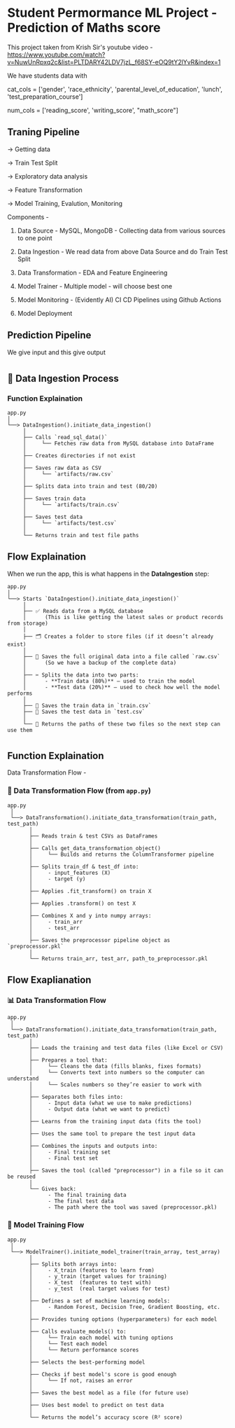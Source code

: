 
# Student Permormance ML Project - Prediction of Maths score

This project taken from Krish Sir's youtube video - https://www.youtube.com/watch?v=NuwUnRpxq2c&list=PLTDARY42LDV7jzL_f68SY-eOQ9tY2lYvR&index=1

We have students data with 

cat_cols = ['gender', 'race_ethnicity', 'parental_level_of_education', 'lunch', 'test_preparation_course']

num_cols = ['reading_score', 'writing_score', "math_score"]



## Traning Pipeline

-> Getting data

-> Train Test Split

-> Exploratory data analysis

-> Feature Transformation

-> Model Training, Evalution, Monitoring

Components - 

1. Data Source - MySQL, MongoDB - Collecting data from various sources to one point

2. Data Ingestion - We read data from above Data Source and do Train Test Split

3. Data Transformation - EDA and Feature Engineering

4. Model Trainer - Multiple model - will choose best one

5. Model Monitoring - (Evidently AI) CI CD Pipelines using Github Actions

6. Model Deployment 


## Prediction Pipeline 

We give input and this give output

#

## 🧊 Data Ingestion Process 

### Function Explaination

```text
app.py
│
└──> DataIngestion().initiate_data_ingestion()
     │
     ├── Calls `read_sql_data()`
     │     └── Fetches raw data from MySQL database into DataFrame
     │
     ├── Creates directories if not exist
     │
     ├── Saves raw data as CSV
     │     └── `artifacts/raw.csv`
     │
     ├── Splits data into train and test (80/20)
     │
     ├── Saves train data
     │     └── `artifacts/train.csv`
     │
     ├── Saves test data
     │     └── `artifacts/test.csv`
     │
     └── Returns train and test file paths
```

## Flow Explaination

When we run the app, this is what happens in the **DataIngestion** step:

```text
app.py  
│  
└──> Starts `DataIngestion().initiate_data_ingestion()`
     │
     ├── ✅ Reads data from a MySQL database  
     │      (This is like getting the latest sales or product records from storage)
     │
     ├── 🗂️ Creates a folder to store files (if it doesn’t already exist)
     │
     ├── 📄 Saves the full original data into a file called `raw.csv`
     │      (So we have a backup of the complete data)
     │
     ├── ✂️ Splits the data into two parts:
     │      - **Train data (80%)** – used to train the model  
     │      - **Test data (20%)** – used to check how well the model performs  
     │
     ├── 💾 Saves the train data in `train.csv`  
     ├── 💾 Saves the test data in `test.csv`  
     │
     └── 🔁 Returns the paths of these two files so the next step can use them

```


#

## Function Explaination 

Data Transformation Flow - 

### 🔄 Data Transformation Flow (from `app.py`)

```text
app.py
 │
 └──> DataTransformation().initiate_data_transformation(train_path, test_path)
       │
       ├── Reads train & test CSVs as DataFrames
       │
       ├── Calls get_data_transformation_object()
       │     └── Builds and returns the ColumnTransformer pipeline
       │
       ├── Splits train_df & test_df into:
       │     - input_features (X)
       │     - target (y)
       │
       ├── Applies .fit_transform() on train X
       │
       ├── Applies .transform() on test X
       │
       ├── Combines X and y into numpy arrays:
       │     - train_arr
       │     - test_arr
       │
       ├── Saves the preprocessor pipeline object as `preprocessor.pkl`
       │
       └── Returns train_arr, test_arr, path_to_preprocessor.pkl

```

## Flow Exaplianation
### 📊 Data Transformation Flow

```text
app.py
 │
 └──> DataTransformation().initiate_data_transformation(train_path, test_path)
       │
       ├── Loads the training and test data files (like Excel or CSV)
       │
       ├── Prepares a tool that:
       │     └── Cleans the data (fills blanks, fixes formats)
       │     └── Converts text into numbers so the computer can understand
       │     └── Scales numbers so they’re easier to work with
       │
       ├── Separates both files into:
       │     - Input data (what we use to make predictions)
       │     - Output data (what we want to predict)
       │
       ├── Learns from the training input data (fits the tool)
       │
       ├── Uses the same tool to prepare the test input data
       │
       ├── Combines the inputs and outputs into:
       │     - Final training set
       │     - Final test set
       │
       ├── Saves the tool (called "preprocessor") in a file so it can be reused
       │
       └── Gives back:
             - The final training data
             - The final test data
             - The path where the tool was saved (preprocessor.pkl)
```

### 🤖 Model Training Flow 

```text
app.py
 │
 └──> ModelTrainer().initiate_model_trainer(train_array, test_array)
       │
       ├── Splits both arrays into:
       │     - X_train (features to learn from)
       │     - y_train (target values for training)
       │     - X_test  (features to test with)
       │     - y_test  (real target values for test)
       │
       ├── Defines a set of machine learning models:
       │     - Random Forest, Decision Tree, Gradient Boosting, etc.
       │
       ├── Provides tuning options (hyperparameters) for each model
       │
       ├── Calls evaluate_models() to:
       │     └── Train each model with tuning options
       │     └── Test each model
       │     └── Return performance scores
       │
       ├── Selects the best-performing model
       │
       ├── Checks if best model's score is good enough
       │     └── If not, raises an error
       │
       ├── Saves the best model as a file (for future use)
       │
       ├── Uses best model to predict on test data
       │
       └── Returns the model’s accuracy score (R² score)
```

